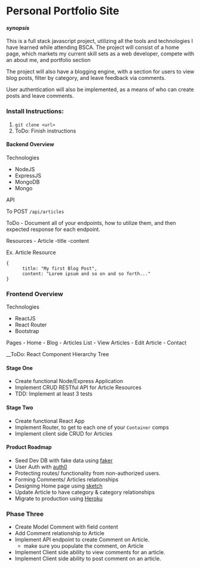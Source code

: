 # Personal Portfolio Site
#### *synopsis*
This is a full stack javascript project, utilizing all the tools and technologies I have learned while attending BSCA.  The project will consist of a home page, which markets my current skill sets as a web developer, compete with an about me, and portfolio section

The project will also have a blogging engine, with a section for users to view blog posts, filter by category, and leave feedback via comments.

User authentication will also be implemented, as a means of who can create posts and leave comments.

### Install Instructions:
1. `git clone <url>`
2. ToDo: Finish instructions


#### Backend Overview
Technologies
  - NodeJS
  - ExpressJS
  - MongoDB
  - Mongo

  API

  To POST `/api/articles`

  ToDo - Document all of your endpoints, how to utilize them, and then expected response for each endpoint.

  Resources
    - Article
      -title
      -content


  Ex. Article Resource
  ```
  {
        title: "My first Blog Post",
        content: "Lorem ipsum and so on and so forth..."
  }
  ```

### Frontend Overview
Technologies
  - ReactJS
  - React Router
  - Bootstrap

  Pages
    - Home
    - Blog
      - Articles List
      - View Articles
      - Edit Article
    - Contact

  __ToDo: React Component Hierarchy Tree


#### Stage One
* Create functional Node/Express Application
* Implement CRUD RESTful API for Article Resources
* TDD: Implement at least 3 tests

#### Stage Two
* Create functional React App
* Implement Router, to get to each one of your `Container` comps
* Implement client side CRUD for Articles

#### Product Roadmap
* Seed Dev DB with fake data using [faker](https://github.com/Marak/faker.js)
* User Auth with [auth0](https://auth0.com/)
* Protecting routes/ functionality from non-authorized users.
* Forming Comments/ Articles relationships
* Designing Home page using [sketch](https://www.sketchapp.com)
* Update Article to have category & category relationships
* Migrate to production using [Heroku](https://www.heroku.com/)

### Phase Three

* Create Model Comment with field content
* Add Comment relationship to Article
* Implement API endpoint to create Comment on Article.
  *  make sure you populate the comment, on Article
* Implement Client side ability to view comments for an article.
* Implement Client side ability to post comment on an article.
